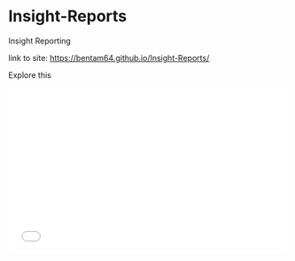 # Insight-Reports
Insight Reporting


link to site: https://bentam64.github.io/Insight-Reports/

Explore this 

<iframe width="100%" height="300" src="//jsfiddle.net/ng9vy8mb/10/embedded/" allowpaymentrequest allowfullscreen="allowfullscreen" frameborder="0"></iframe>

